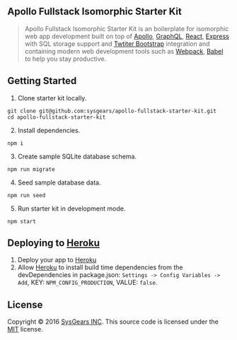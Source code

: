 ## Apollo Fullstack Isomorphic Starter Kit

> Apollo Fullstack Isomorphic Starter Kit is an boilerplate for isomorphic web app development built on top 
> of [Apollo](http://www.apollostack.com/), [GraphQL](http://graphql.org/), [React](https://facebook.github.io/react/), 
> [Express](http://expressjs.com/) with SQL storage support and 
> [Twtiter Bootstrap](http://getbootstrap.com/) integration and containing modern web development
> tools such as [Webpack](http://webpack.github.io/), [Babel](http://babeljs.io/) to help you stay productive.

## Getting Started

1. Clone starter kit locally.

  ```
  git clone git@github.com:sysgears/apollo-fullstack-starter-kit.git
  cd apollo-fullstack-starter-kit
  ```

2. Install dependencies.

  ```
  npm i
  ```

3. Create sample SQLite database schema.

  ```
  npm run migrate
  ```

4. Seed sample database data.

  ```
  npm run seed
  ```

5. Run starter kit in development mode.

  ```
  npm start
  ```

## Deploying to [Heroku]
1. Deploy your app to [Heroku]
1. Allow [Heroku] to install build time dependencies from the devDependencies in package.json:
   `Settings -> Config Variables -> Add`, KEY: `NPM_CONFIG_PRODUCTION`, VALUE: `false`.

[Heroku]: (https://heroku.com)

## License
Copyright © 2016 [SysGears INC](http://sysgears.com). This source code is licensed under the [MIT][] license.

[MIT]: LICENSE
